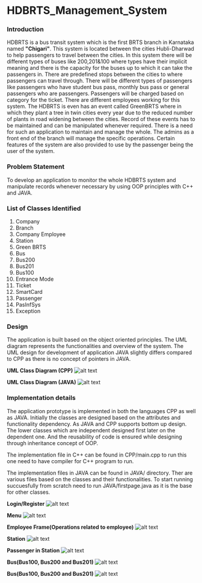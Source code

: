 # HDBRTS_Management_System
### Introduction
HDBRTS is a bus transit system which is the first BRTS branch in Karnataka named **"Chigari"**. 
This system is located between the cities Hubli-Dharwad to help passengers to travel between the cities. 
In this system there will be different types of buses like 200,201&100 where types have their implicit meaning and there is the capacity for the buses up to which it can take the passengers in. 
There are predefined stops between the cities to where passengers can travel through. 
There will be different types of passengers like passengers who have student bus pass, monthly bus pass or general passengers who are passengers. 
Passengers will be charged based on category for the ticket. There are different employees working for this system. 
The HDBRTS is even has an event called GreenBRTS where in which they plant a tree in twin cities every year due to the reduced number of plants in road widening between the cities.
Record of these events has to be maintained and can be manipulated whenever required. There is a need for such an application to maintain and manage the whole. 
The admins as a front end of the branch will manage the specific operations. Certain features of the system are also provided to use by the passenger being the user of the system.

### Problem Statement
To develop an application to monitor the whole HDBRTS system and manipulate records whenever necessary by using OOP principles with C++ and JAVA.

### List of Classes Identified
1. Company
2. Branch
3. Company Employee
4. Station
5. Green BRTS
6. Bus
7. Bus200
8. Bus201
9. Bus100
10. Entrance Mode
11. Ticket
12. SmartCard
13. Passenger
14. PasInfSys
15. Exception

### Design
The application is built based on the object oriented principles. The UML diagram represents the functionalities and overview of the system. 
The UML design for development of application JAVA slightly differs compared to CPP as there is no concept of pointers in JAVA.

**UML Class Diagram (CPP)**
![alt text](https://github.com/BasavarajMS11/HDBRTS_Management_System/blob/master/Image/Class_Diagram/CPP_UML_CLASS_DIAGRAM.JPG?raw=true)


**UML Class Diagram (JAVA)**
![alt text](https://github.com/BasavarajMS11/HDBRTS_Management_System/blob/master/Image/Class_Diagram/JAVA_UML_Class_Diagram.JPG?raw=true)



### Implementation details
The application prototype is implemented in both the languages CPP as well as JAVA. Initially the classes are designed based on the attributes and functionality dependency.
As JAVA and CPP supports bottom up design. The lower classes which are independent designed first later on the dependent one. And the reusability of code is ensured while designing through inheritance concept of OOP.

The implementation file in C++ can be found in CPP/main.cpp to run this one need to have compiler for C++ program to run.

The implementation files in JAVA can be found in JAVA/ directory. Ther are various files based on the classes and their functionalities. To start running succuesfully from scratch need to run JAVA/firstpage.java as it is the base for other classes.

**Login/Register**
![alt text](https://github.com/BasavarajMS11/HDBRTS_Management_System/blob/master/Image/login_reg.JPG?raw=true)

**Menu**
![alt text](https://github.com/BasavarajMS11/HDBRTS_Management_System/blob/master/Image/menu.JPG?raw=true)

**Employee Frame(Operations related to employee)**
![alt text](https://github.com/BasavarajMS11/HDBRTS_Management_System/blob/master/Image/emp.JPG?raw=true)

**Station**
![alt text](https://github.com/BasavarajMS11/HDBRTS_Management_System/blob/master/Image/station.JPG?raw=true)

**Passenger in Station**
![alt text](https://github.com/BasavarajMS11/HDBRTS_Management_System/blob/master/Image/pasinstation.JPG?raw=true)

**Bus(Bus100, Bus200 and Bus201)**
![alt text](https://github.com/BasavarajMS11/HDBRTS_Management_System/blob/master/Image/busoperations.JPG?raw=true)

**Bus(Bus100, Bus200 and Bus201)**
![alt text](https://github.com/BasavarajMS11/HDBRTS_Management_System/blob/master/Image/greenBRTS.JPG?raw=true)



